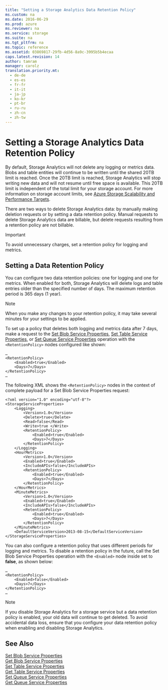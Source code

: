 ```yaml
---
title: "Setting a Storage Analytics Data Retention Policy"
ms.custom: na
ms.date: 2016-06-29
ms.prod: azure
ms.reviewer: na
ms.service: storage
ms.suite: na
ms.tgt_pltfrm: na
ms.topic: reference
ms.assetid: 03869817-29fb-4d56-8a9c-3995b5b4ecaa
caps.latest.revision: 14
author: tamram
manager: carolz
translation.priority.mt: 
  - de-de
  - es-es
  - fr-fr
  - it-it
  - ja-jp
  - ko-kr
  - pt-br
  - ru-ru
  - zh-cn
  - zh-tw
---
```

# Setting a Storage Analytics Data Retention Policy
By default, Storage Analytics will not delete any logging or metrics data. Blobs and table entities will continue to be written until the shared 20TB limit is reached. Once the 20TB limit is reached, Storage Analytics will stop writing new data and will not resume until free space is available. This 20TB limit is independent of the total limit for your storage account. For more information on storage account limits, see [Azure Storage Scalability and Performance Targets](assetId:///26df4d89-8289-4b31-aaa0-df971cab9b52).  
  
 There are two ways to delete Storage Analytics data: by manually making deletion requests or by setting a data retention policy. Manual requests to delete Storage Analytics data are billable, but delete requests resulting from a retention policy are not billable.  
  
> [!IMPORTANT]
>  To avoid unnecessary charges, set a retention policy for logging and metrics.  
  
## Setting a Data Retention Policy  
 You can configure two data retention policies: one for logging and one for metrics. When enabled for both, Storage Analytics will delete logs and table entries older than the specified number of days. The maximum retention period is 365 days (1 year).  
  
> [!NOTE]
>  When you make any changes to your retention policy, it may take several minutes for your settings to be applied.  
  
 To set up a policy that deletes both logging and metrics data after 7 days, make a request to the [Set Blob Service Properties](../StorageServicesREST/Set-Blob-Service-Properties.md), [Set Table Service Properties](../StorageServicesREST/Set-Table-Service-Properties.md), or [Set Queue Service Properties](../StorageServicesREST/Set-Queue-Service-Properties.md) operation with the `<RetentionPolicy>` nodes configured like shown:  
  
```  
…  
<RetentionPolicy>  
    <Enabled>true</Enabled>  
    <Days>7</Days>  
</RetentionPolicy>  
…  
```  
  
 The following XML shows the `<RetentionPolicy>` nodes in the context of complete payload for a Set Blob Service Properties request:  
  
```  
<?xml version="1.0" encoding="utf-8"?>  
<StorageServiceProperties>  
    <Logging>  
        <Version>1.0</Version>  
        <Delete>true</Delete>  
        <Read>false</Read>  
        <Write>true </Write>  
        <RetentionPolicy>  
            <Enabled>true</Enabled>  
            <Days>7</Days>  
        </RetentionPolicy>  
    </Logging>  
    <HourMetrics>  
        <Version>1.0</Version>  
        <Enabled>true</Enabled>  
        <IncludeAPIs>false</IncludeAPIs>  
        <RetentionPolicy>  
            <Enabled>true</Enabled>  
            <Days>7</Days>  
        </RetentionPolicy>  
    </HourMetrics>  
    <MinuteMetrics>  
        <Version>1.0</Version>  
        <Enabled>true</Enabled>  
        <IncludeAPIs>false</IncludeAPIs>  
        <RetentionPolicy>  
            <Enabled>true</Enabled>  
            <Days>7</Days>  
        </RetentionPolicy>  
    </MinuteMetrics>  
    <DefaultServiceVersion>2013-08-15</DefaultServiceVersion>  
</StorageServiceProperties>  
```  
  
 You can also configure a retention policy that uses different periods for logging and metrics. To disable a retention policy in the future, call the Set Blob Service Properties operation with the `<Enabled>` node inside set to **false**, as shown below:  
  
```  
…  
<RetentionPolicy>  
    <Enabled>false</Enabled>  
    <Days>7</Days>  
</RetentionPolicy>  
…  
```  
  
> [!NOTE]
>  If you disable Storage Analytics for a storage service but a data retention policy is enabled, your old data will continue to get deleted. To avoid accidental data loss, ensure that you configure your data retention policy when enabling and disabling Storage Analytics.  
  
## See Also  
 [Set Blob Service Properties](../StorageServicesREST/Set-Blob-Service-Properties.md)   
 [Get Blob Service Properties](../StorageServicesREST/Get-Blob-Service-Properties.md)   
 [Set Table Service Properties](../StorageServicesREST/Set-Table-Service-Properties.md)   
 [Get Table Service Properties](../StorageServicesREST/Get-Table-Service-Properties.md)   
 [Set Queue Service Properties](../StorageServicesREST/Set-Queue-Service-Properties.md)   
 [Get Queue Service Properties](../StorageServicesREST/Get-Queue-Service-Properties.md)